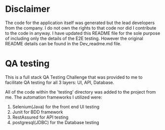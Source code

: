 # Disclaimer
The code for the application itself was generated but the lead developers from the company. I do not own the rights to that code nor did I contribute 
to the code in anyway. I have updated this README file for the sole purpose of including only the details of the E2E testing. However the original 
README details can be found in the Dev_readme.md file.

# QA testing

This is a full stack QA Testing Challenge that was provided to me to facilitate QA testing for all 3 layers: UI, API, Database. 

All of the code within the 'testing' directory was added to the project from me. The automation frameworks I utilized were:

1. Selenium(Java) for the front end UI testing
2. Junit for BDD framework 
3. RestAssured for API testing
4. postgresql(JDBC) for the Database testing


